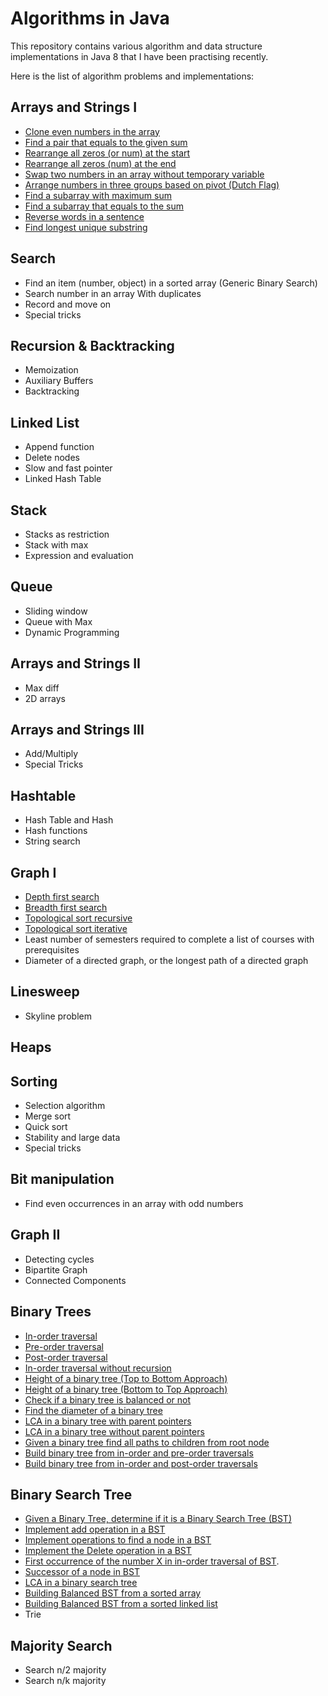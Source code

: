# Algorithms in Java
This repository contains various algorithm and data structure implementations in Java 8 that I have been practising recently.

Here is the list of algorithm problems and implementations:

## Arrays and Strings I
- [Clone even numbers in the array](https://github.com/leninmehedy/java-algorithms/blob/main/src/main/java/org/algorithms/lenin/arrays/Numbers.java#L5)
- [Find a pair that equals to the given sum](https://github.com/leninmehedy/java-algorithms/blob/main/src/main/java/org/algorithms/lenin/arrays/Numbers.java#L54)
- [Rearrange all zeros (or num) at the start](https://github.com/leninmehedy/java-algorithms/blob/main/src/main/java/org/algorithms/lenin/arrays/Numbers.java#L109)
- [Rearrange all zeros (num) at the end](https://github.com/leninmehedy/java-algorithms/blob/main/src/main/java/org/algorithms/lenin/arrays/Numbers.java#L156)
- [Swap two numbers in an array without temporary variable](https://github.com/leninmehedy/java-algorithms/blob/main/src/main/java/org/algorithms/lenin/arrays/Numbers.java#L224)
- [Arrange numbers in three groups based on pivot (Dutch Flag)](https://github.com/leninmehedy/java-algorithms/blob/main/src/main/java/org/algorithms/lenin/arrays/Numbers.java#L178)
- [Find a subarray with maximum sum](https://github.com/leninmehedy/java-algorithms/blob/main/src/main/java/org/algorithms/lenin/arrays/Numbers.java#L250)
- [Find a subarray that equals to the sum](https://github.com/leninmehedy/java-algorithms/blob/main/src/main/java/org/algorithms/lenin/arrays/Numbers.java#L300)
- [Reverse words in a sentence](https://github.com/leninmehedy/java-algorithms/blob/main/src/main/java/org/algorithms/lenin/strings/Strings.java#L12)
- [Find longest unique substring](https://github.com/leninmehedy/java-algorithms/blob/main/src/main/java/org/algorithms/lenin/strings/Strings.java#L142)
## Search
- Find an item (number, object) in a sorted array (Generic Binary Search)
- Search number in an array With duplicates
- Record and move on
- Special tricks
## Recursion & Backtracking
- Memoization
- Auxiliary Buffers
- Backtracking
## Linked List
- Append function
- Delete nodes
- Slow and fast pointer
- Linked Hash Table
## Stack
- Stacks as restriction
- Stack with max
- Expression and evaluation
## Queue
- Sliding window
- Queue with Max
- Dynamic Programming
## Arrays and Strings II
- Max diff
- 2D arrays
## Arrays and Strings III
- Add/Multiply
- Special Tricks
## Hashtable
- Hash Table and Hash
- Hash functions
- String search
## Graph I
- [Depth first search](https://github.com/leninmehedy/java-algorithms/blob/main/src/main/java/org/algorithms/lenin/graphs/Graphs.java#L6)
- [Breadth first search](https://github.com/leninmehedy/java-algorithms/blob/main/src/main/java/org/algorithms/lenin/graphs/Graphs.java#L32)
- [Topological sort recursive](https://github.com/leninmehedy/java-algorithms/blob/main/src/main/java/org/algorithms/lenin/graphs/Graphs.java#L80)
- [Topological sort iterative](https://github.com/leninmehedy/java-algorithms/blob/main/src/main/java/org/algorithms/lenin/graphs/Graphs.java#L113)
- Least number of semesters required to complete a list of courses with prerequisites
- Diameter of a directed graph, or the longest path of a directed graph
## Linesweep
- Skyline problem
## Heaps
## Sorting
- Selection algorithm
- Merge sort
- Quick sort
- Stability and large data
- Special tricks
## Bit manipulation
- Find even occurrences in an array with odd numbers
## Graph II
- Detecting cycles
- Bipartite Graph
- Connected Components
## Binary Trees
- [In-order traversal](https://github.com/leninmehedy/java-algorithms/blob/main/src/main/java/org/algorithms/lenin/trees/BTrees.java#L14)
- [Pre-order traversal](https://github.com/leninmehedy/java-algorithms/blob/main/src/main/java/org/algorithms/lenin/trees/BTrees.java#L29)
- [Post-order traversal](https://github.com/leninmehedy/java-algorithms/blob/main/src/main/java/org/algorithms/lenin/trees/BTrees.java#L43)
- [In-order traversal without recursion](https://github.com/leninmehedy/java-algorithms/blob/main/src/main/java/org/algorithms/lenin/trees/BTrees.java#L62)
- [Height of a binary tree (Top to Bottom Approach)](https://github.com/leninmehedy/java-algorithms/blob/main/src/main/java/org/algorithms/lenin/trees/BTrees.java#L102)
- [Height of a binary tree (Bottom to Top Approach)](https://github.com/leninmehedy/java-algorithms/blob/main/src/main/java/org/algorithms/lenin/trees/BTrees.java#L139)
- [Check if a binary tree is balanced or not](https://github.com/leninmehedy/java-algorithms/blob/main/src/main/java/org/algorithms/lenin/trees/BTrees.java#L161)
- [Find the diameter of a binary tree](https://github.com/leninmehedy/java-algorithms/blob/main/src/main/java/org/algorithms/lenin/trees/BTrees.java#L196)
- [LCA in a binary tree with parent pointers](https://github.com/leninmehedy/java-algorithms/blob/main/src/main/java/org/algorithms/lenin/trees/BTrees.java#L234)
- [LCA in a binary tree without parent pointers](https://github.com/leninmehedy/java-algorithms/blob/main/src/main/java/org/algorithms/lenin/trees/BTrees.java#L276)
- [Given a binary tree find all paths to children from root node](https://github.com/leninmehedy/java-algorithms/blob/main/src/main/java/org/algorithms/lenin/trees/BTrees.java#L306)
- [Build binary tree from in-order and pre-order traversals](https://github.com/leninmehedy/java-algorithms/blob/main/src/main/java/org/algorithms/lenin/trees/BTrees.java#L342)
- [Build binary tree from in-order and post-order traversals](https://github.com/leninmehedy/java-algorithms/blob/main/src/main/java/org/algorithms/lenin/trees/BTrees.java#L388)
## Binary Search Tree
- [Given a Binary Tree, determine if it is a Binary Search Tree (BST)](https://github.com/leninmehedy/java-algorithms/blob/main/src/main/java/org/algorithms/lenin/trees/BinarySearchTree.java#L31)
- [Implement add operation in a BST](https://github.com/leninmehedy/java-algorithms/blob/main/src/main/java/org/algorithms/lenin/trees/BinarySearchTree.java#L83)
- [Implement operations to find a node in a BST](https://github.com/leninmehedy/java-algorithms/blob/main/src/main/java/org/algorithms/lenin/trees/BinarySearchTree.java#L131)
- [Implement the Delete operation in a BST](https://github.com/leninmehedy/java-algorithms/blob/main/src/main/java/org/algorithms/lenin/trees/BinarySearchTree.java#L157)
- [First occurrence of the number X in in-order traversal of BST](https://github.com/leninmehedy/java-algorithms/blob/main/src/main/java/org/algorithms/lenin/trees/BinarySearchTree.java#L197).
- [Successor of a node in BST](https://github.com/leninmehedy/java-algorithms/blob/main/src/main/java/org/algorithms/lenin/trees/BinarySearchTree.java#L236)
- [LCA in a binary search tree](https://github.com/leninmehedy/java-algorithms/blob/main/src/main/java/org/algorithms/lenin/trees/BinarySearchTree.java#L276)
- [Building Balanced BST from a sorted array](https://github.com/leninmehedy/java-algorithms/blob/main/src/main/java/org/algorithms/lenin/trees/BinarySearchTree.java#L311)
- [Building Balanced BST from a sorted linked list]()
- Trie
## Majority Search
- Search n/2 majority
- Search n/k majority


  
